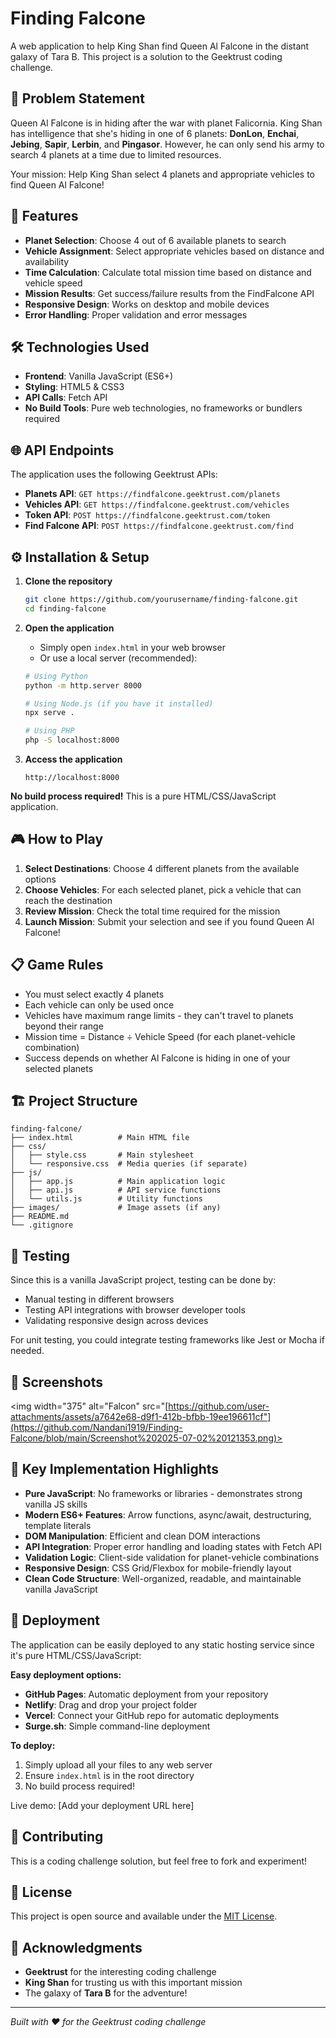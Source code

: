 # Finding Falcone

A web application to help King Shan find Queen Al Falcone in the distant galaxy of Tara B. This project is a solution to the Geektrust coding challenge.

## 📖 Problem Statement

Queen Al Falcone is in hiding after the war with planet Falicornia. King Shan has intelligence that she's hiding in one of 6 planets: **DonLon**, **Enchai**, **Jebing**, **Sapir**, **Lerbin**, and **Pingasor**. However, he can only send his army to search 4 planets at a time due to limited resources.

Your mission: Help King Shan select 4 planets and appropriate vehicles to find Queen Al Falcone!

## 🚀 Features

- **Planet Selection**: Choose 4 out of 6 available planets to search
- **Vehicle Assignment**: Select appropriate vehicles based on distance and availability
- **Time Calculation**: Calculate total mission time based on distance and vehicle speed
- **Mission Results**: Get success/failure results from the FindFalcone API
- **Responsive Design**: Works on desktop and mobile devices
- **Error Handling**: Proper validation and error messages

## 🛠️ Technologies Used

- **Frontend**: Vanilla JavaScript (ES6+)
- **Styling**: HTML5 & CSS3
- **API Calls**: Fetch API
- **No Build Tools**: Pure web technologies, no frameworks or bundlers required

## 🌐 API Endpoints

The application uses the following Geektrust APIs:

- **Planets API**: `GET https://findfalcone.geektrust.com/planets`
- **Vehicles API**: `GET https://findfalcone.geektrust.com/vehicles`  
- **Token API**: `POST https://findfalcone.geektrust.com/token`
- **Find Falcone API**: `POST https://findfalcone.geektrust.com/find`

## ⚙️ Installation & Setup

1. **Clone the repository**
   ```bash
   git clone https://github.com/yourusername/finding-falcone.git
   cd finding-falcone
   ```

2. **Open the application**
   - Simply open `index.html` in your web browser
   - Or use a local server (recommended):
   ```bash
   # Using Python
   python -m http.server 8000
   
   # Using Node.js (if you have it installed)
   npx serve .
   
   # Using PHP
   php -S localhost:8000
   ```

3. **Access the application**
   ```
   http://localhost:8000
   ```

**No build process required!** This is a pure HTML/CSS/JavaScript application.

## 🎮 How to Play

1. **Select Destinations**: Choose 4 different planets from the available options
2. **Choose Vehicles**: For each selected planet, pick a vehicle that can reach the destination
3. **Review Mission**: Check the total time required for the mission
4. **Launch Mission**: Submit your selection and see if you found Queen Al Falcone!

## 📋 Game Rules

- You must select exactly 4 planets
- Each vehicle can only be used once
- Vehicles have maximum range limits - they can't travel to planets beyond their range
- Mission time = Distance ÷ Vehicle Speed (for each planet-vehicle combination)
- Success depends on whether Al Falcone is hiding in one of your selected planets

## 🏗️ Project Structure

```
finding-falcone/
├── index.html          # Main HTML file
├── css/
│   ├── style.css       # Main stylesheet
│   └── responsive.css  # Media queries (if separate)
├── js/
│   ├── app.js          # Main application logic
│   ├── api.js          # API service functions
│   └── utils.js        # Utility functions
├── images/             # Image assets (if any)
├── README.md
└── .gitignore
```

## 🧪 Testing

Since this is a vanilla JavaScript project, testing can be done by:
- Manual testing in different browsers
- Testing API integrations with browser developer tools
- Validating responsive design across devices

For unit testing, you could integrate testing frameworks like Jest or Mocha if needed.

## 📱 Screenshots

<img width="375" alt="Falcon" src="[https://github.com/user-attachments/assets/a7642e68-d9f1-412b-bfbb-19ee196611cf"](https://github.com/Nandani1919/Finding-Falcone/blob/main/Screenshot%202025-07-02%20121353.png)>

## 🌟 Key Implementation Highlights

- **Pure JavaScript**: No frameworks or libraries - demonstrates strong vanilla JS skills
- **Modern ES6+ Features**: Arrow functions, async/await, destructuring, template literals
- **DOM Manipulation**: Efficient and clean DOM interactions
- **API Integration**: Proper error handling and loading states with Fetch API
- **Validation Logic**: Client-side validation for planet-vehicle combinations
- **Responsive Design**: CSS Grid/Flexbox for mobile-friendly layout
- **Clean Code Structure**: Well-organized, readable, and maintainable vanilla JavaScript

## 🚀 Deployment

The application can be easily deployed to any static hosting service since it's pure HTML/CSS/JavaScript:

**Easy deployment options:**
- **GitHub Pages**: Automatic deployment from your repository
- **Netlify**: Drag and drop your project folder
- **Vercel**: Connect your GitHub repo for automatic deployments
- **Surge.sh**: Simple command-line deployment

**To deploy:**
1. Simply upload all your files to any web server
2. Ensure `index.html` is in the root directory
3. No build process required!

Live demo: [Add your deployment URL here]

## 🤝 Contributing

This is a coding challenge solution, but feel free to fork and experiment!

## 📄 License

This project is open source and available under the [MIT License](LICENSE).

## 🙏 Acknowledgments

- **Geektrust** for the interesting coding challenge
- **King Shan** for trusting us with this important mission
- The galaxy of **Tara B** for the adventure!

---

*Built with ❤️ for the Geektrust coding challenge*
